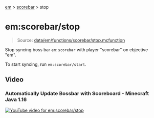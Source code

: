[em](../../em.md) > [scorebar](../scorebar.md) > stop

# em:scorebar/stop

> Source: [data/em/functions/scorebar/stop.mcfunction](../../../data/em/functions/scorebar/stop.mcfunction)

Stop syncing boss bar `em:scorebar` with player "scorebar" on ebjective "em".

To start syncing, run `em:scorebar/start`.

## Video

### Automatically Update Bossbar with Scoreboard - Minecraft Java 1.16 

[![YouTube video for em:scorebar/stop](https://i3.ytimg.com/vi/eLpItPL35C4/maxresdefault.jpg)](https://www.youtube.com/watch?v=eLpItPL35C4)
